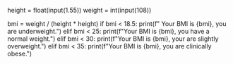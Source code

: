 height = float(input(1.55))
weight = int(input(108))

bmi = weight / (height * height)
if bmi < 18.5:
   print(f" Your BMI is {bmi}, you are underweight.")
elif bmi < 25:
   print(f"Your BMI is {bmi}, you have a normal weight.")
elif bmi < 30:
   print(f"Your BMI is {bmi}, your are slightly overweight.")
elif bmi < 35:
  print(f"Your BMI is {bmi}, you are clinically obese.")
